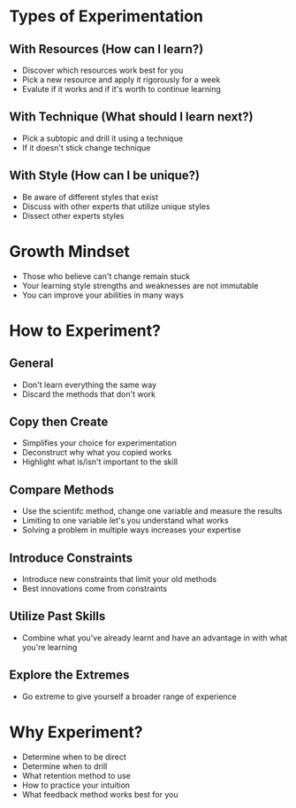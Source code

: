 # Types of Experimentation
## With Resources (How can I learn?)
- Discover which resources work best for you
- Pick a new resource and apply it rigorously for a week
- Evalute if it works and if it's worth to continue learning
## With Technique (What should I learn next?)
- Pick a subtopic and drill it using a technique
- If it doesn't stick change technique
## With Style (How can I be unique?)
- Be aware of different styles that exist
- Discuss with other experts that utilize unique styles
- Dissect other experts styles

# Growth Mindset
- Those who believe can't change remain stuck
- Your learning style strengths and weaknesses are not immutable
- You can improve your abilities in many ways

# How to Experiment?
## General
- Don't learn everything the same way
- Discard the methods that don't work
## Copy then Create
- Simplifies your choice for experimentation
- Deconstruct why what you copied works
- Highlight what is/isn't important to the skill
## Compare Methods
- Use the scientifc method, change one variable and measure the results
- Limiting to one variable let's you understand what works
- Solving a problem in multiple ways increases your expertise
## Introduce Constraints
- Introduce new constraints that limit your old methods
- Best innovations come from constraints
## Utilize Past Skills
- Combine what you've already learnt and have an advantage in with what you're learning
## Explore the Extremes
- Go extreme to give yourself a broader range of experience

# Why Experiment?
- Determine when to be direct
- Determine when to drill
- What retention method to use
- How to practice your intuition
- What feedback method works best for you

